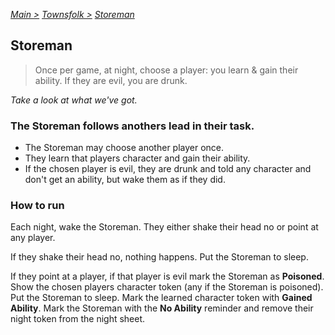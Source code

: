 [*Main >*](https://github.com/PowerofMoll/Mining-Timing---A-fancreation-to-Blood-on-the-Clocktower/blob/main/README.md)
[_Townsfolk >_](https://github.com/PowerofMoll/Mining-Timing---A-fancreation-to-Blood-on-the-Clocktower/blob/main/Townsfolk/Townsfolk)
[_Storeman_](https://github.com/PowerofMoll/Mining-Timing---A-fancreation-to-Blood-on-the-Clocktower/blob/main/Townsfolk/Storeman/storeman.md)

## Storeman

> Once per game, at night, choose a player: you learn & gain their ability. If they are evil, you are drunk.

*Take a look at what we've got.*

### The Storeman follows anothers lead in their task.
- The Storeman may choose another player once.
- They learn that players character and gain their ability.
- If the chosen player is evil, they are drunk and told any character and don't get an ability, but wake them as if they did.

### How to run
Each night, wake the Storeman. They either shake their head no or point at any player.

If they shake their head no, nothing happens. Put the Storeman to sleep.

If they point at a player, if that player is evil mark the Storeman as **Poisoned**. Show the chosen players character token (any if the Storeman is poisoned). Put the Storeman to sleep. Mark the learned character token with **Gained Ability**. Mark the Storeman with the **No Ability** reminder and remove their night token from the night sheet.
